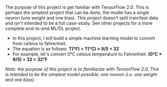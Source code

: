 The purpose of this project is get familiar with TensorFlow 2.0. This is perhaps the simplest project that can be done, the model has a single neuron (one weight and one bias).  This project doesn't split train/test data and isn't intended to be a full case-study. See other projects for a more complete end-to-end ML/DL project.

- In this project, I will build a simple machine learning model to convert from celsius to fahrenheit. 
- The equation is as follows: **T(°F) = T(°C) × 9/5 + 32**
- For example, let's convert 0°C celsius temperature to Fahrenheit:  **(0°C × 9/5) + 32 = 32°F**


*Note: the purpose of this project is to familiarize with TensorFlow 2.0. This is intended to be the simplest model possible; one neuron (i.e. one weight and one bias).*
